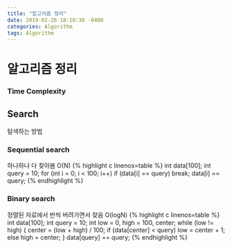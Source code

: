 ```yaml
---
title: "알고리즘 정리"
date: 2019-02-26 18:10:30 -0400
categories: Algorithm
tags: Algorithm
---
```


# 알고리즘 정리

### Time Complexity

## Search
탐색하는 방법

### Sequential search
하나하나 다 찾아봄 O(N)
{% highlight c linenos=table %}
int data[100];
int query = 10;
for (int i = 0; i < 100; i++)
  if (data[i] == query) break;
data[i] == query;
{% endhighlight %}

### Binary search
정렬된 자료에서 반씩 버려가면서 찾음 O(logN) 
{% highlight c linenos=table %}
int data[100];
int query = 10;
int low = 0, high = 100, center;
while (low != high) {
  center = (low + high) / 100;
  if (data[center] < query)
    low = center + 1;
  else
    high = center;
}
data[query] == query;
{% endhighlight %}
